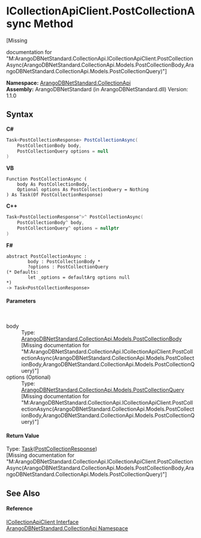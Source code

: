 # ICollectionApiClient.PostCollectionAsync Method 
 

\[Missing <summary> documentation for "M:ArangoDBNetStandard.CollectionApi.ICollectionApiClient.PostCollectionAsync(ArangoDBNetStandard.CollectionApi.Models.PostCollectionBody,ArangoDBNetStandard.CollectionApi.Models.PostCollectionQuery)"\]

**Namespace:**&nbsp;<a href="3dcc286c-06c5-3dac-bfbd-fb449b69cd48">ArangoDBNetStandard.CollectionApi</a><br />**Assembly:**&nbsp;ArangoDBNetStandard (in ArangoDBNetStandard.dll) Version: 1.1.0

## Syntax

**C#**<br />
``` C#
Task<PostCollectionResponse> PostCollectionAsync(
	PostCollectionBody body,
	PostCollectionQuery options = null
)
```

**VB**<br />
``` VB
Function PostCollectionAsync ( 
	body As PostCollectionBody,
	Optional options As PostCollectionQuery = Nothing
) As Task(Of PostCollectionResponse)
```

**C++**<br />
``` C++
Task<PostCollectionResponse^>^ PostCollectionAsync(
	PostCollectionBody^ body, 
	PostCollectionQuery^ options = nullptr
)
```

**F#**<br />
``` F#
abstract PostCollectionAsync : 
        body : PostCollectionBody * 
        ?options : PostCollectionQuery 
(* Defaults:
        let _options = defaultArg options null
*)
-> Task<PostCollectionResponse> 

```


#### Parameters
&nbsp;<dl><dt>body</dt><dd>Type: <a href="dd01270d-520a-693d-96e1-5bb9ef28eb24">ArangoDBNetStandard.CollectionApi.Models.PostCollectionBody</a><br />\[Missing <param name="body"/> documentation for "M:ArangoDBNetStandard.CollectionApi.ICollectionApiClient.PostCollectionAsync(ArangoDBNetStandard.CollectionApi.Models.PostCollectionBody,ArangoDBNetStandard.CollectionApi.Models.PostCollectionQuery)"\]</dd><dt>options (Optional)</dt><dd>Type: <a href="8b99144e-5ea9-2e42-3c90-eb4af40d82c9">ArangoDBNetStandard.CollectionApi.Models.PostCollectionQuery</a><br />\[Missing <param name="options"/> documentation for "M:ArangoDBNetStandard.CollectionApi.ICollectionApiClient.PostCollectionAsync(ArangoDBNetStandard.CollectionApi.Models.PostCollectionBody,ArangoDBNetStandard.CollectionApi.Models.PostCollectionQuery)"\]</dd></dl>

#### Return Value
Type: <a href="https://docs.microsoft.com/dotnet/api/system.threading.tasks.task-1" target="_blank" rel="noopener noreferrer">Task</a>(<a href="0dd08143-258f-1aff-2e22-2fa25fd168f3">PostCollectionResponse</a>)<br />\[Missing <returns> documentation for "M:ArangoDBNetStandard.CollectionApi.ICollectionApiClient.PostCollectionAsync(ArangoDBNetStandard.CollectionApi.Models.PostCollectionBody,ArangoDBNetStandard.CollectionApi.Models.PostCollectionQuery)"\]

## See Also


#### Reference
<a href="115f8915-6e26-9f19-8c7f-b11fd4b90e27">ICollectionApiClient Interface</a><br /><a href="3dcc286c-06c5-3dac-bfbd-fb449b69cd48">ArangoDBNetStandard.CollectionApi Namespace</a><br />